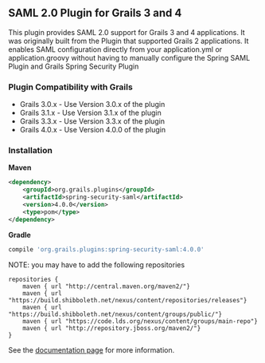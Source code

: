 ## SAML 2.0 Plugin for Grails 3 and 4
 
This plugin provides SAML 2.0 support for Grails 3 and 4 applications.  It was originally built from the Plugin that supported Grails 2 applications.  It enables SAML configuration directly from your application.yml or application.groovy without having to manually configure the Spring SAML Plugin and Grails Spring Security Plugin

### Plugin Compatibility with Grails
* Grails 3.0.x - Use Version 3.0.x of the plugin
* Grails 3.1.x - Use Version 3.1.x of the plugin
* Grails 3.3.x - Use Version 3.3.x of the plugin
* Grails 4.0.x - Use Version 4.0.0 of the plugin

### Installation
**Maven**

```xml
<dependency>
    <groupId>org.grails.plugins</groupId>
    <artifactId>spring-security-saml</artifactId>
    <version>4.0.0</version>
    <type>pom</type>
</dependency>
```

**Gradle**

```gradle
compile 'org.grails.plugins:spring-security-saml:4.0.0'
```

NOTE: you may have to add the following repositories

```
repositories {
    maven { url "http://central.maven.org/maven2/"}
    maven { url "https://build.shibboleth.net/nexus/content/repositories/releases"}
    maven { url "https://build.shibboleth.net/nexus/content/groups/public/"}
    maven { url "https://code.lds.org/nexus/content/groups/main-repo"}
    maven { url "http://repository.jboss.org/maven2/"}
}
```

See the [documentation page](https://jeffwils.github.io/grails-spring-security-saml/) for more information.
